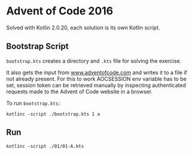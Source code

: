 # Advent of Code 2016
Solved with Kotlin 2.0.20, each solution is its own Kotlin script.

## Bootstrap Script
`bootstrap.kts` creates a directory and `.kts` file for solving the exercise.

It also gets the input from www.adventofcode.com and writes it to a file if not already present.
For this to work AOCSESSION env variable has to be set, session token can be retrieved manually
by inspecting authenticated requests made to the Advent of Code website in a browser. 

To run `bootstrap.kts`:
```shell
kotlinc -script ./bootstrap.kts 1 a 
```

## Run
```shell
kotlinc -script ./01/01-A.kts 
```
